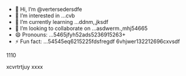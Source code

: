 - 👋 Hi, I’m @vertersedersdfe
- 👀 I’m interested in ...cvb
- 🌱 I’m currently learning ...ddnm,,jksdf
- 💞️ I’m looking to collaborate on ...asdwerm.,mhj54665
- 😄 Pronouns: ...5465jfyh52ads5236915263+
- ⚡ Fun fact: ...54545eq6215225fdsfregdf
6vhjwer132212696cxvsdf
<!---vbmsdft5484822gffgfggterer
verterseder/verterseder is a ✨ special566 ✨ rep12ository because its `README.md`22662 cdsd(this fvxcile) appears on your GitHub profile.
You can click the Preview link to take a look at your changes.51514ccc65trgfd
--->1110
xcvrtrtjuy
xxxx
